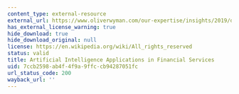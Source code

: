 ```yaml
---
content_type: external-resource
external_url: https://www.oliverwyman.com/our-expertise/insights/2019/dec/artificial-intelligence-applications-in-financial-services.html
has_external_license_warning: true
hide_download: true
hide_download_original: null
license: https://en.wikipedia.org/wiki/All_rights_reserved
status: valid
title: Artificial Intelligence Applications in Financial Services
uid: 7ccb2598-ab4f-4f9a-9ffc-cb94287051fc
url_status_code: 200
wayback_url: ''
---
```

